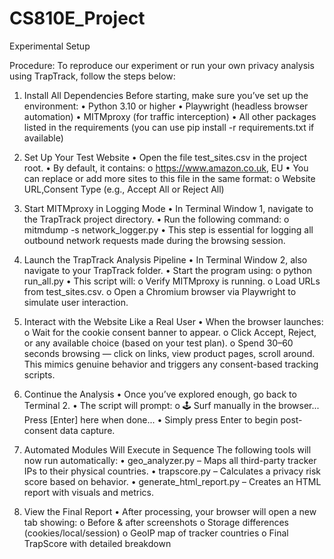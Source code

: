 # CS810E_Project
Experimental Setup

Procedure:
To reproduce our experiment or run your own privacy analysis using TrapTrack, follow the steps below:

1. Install All Dependencies
Before starting, make sure you’ve set up the environment:
•	Python 3.10 or higher
•	Playwright (headless browser automation)
•	MITMproxy (for traffic interception)
•	All other packages listed in the requirements (you can use pip install -r requirements.txt if available)

2. Set Up Your Test Website
•	Open the file test_sites.csv in the project root.
•	By default, it contains:
o	https://www.amazon.co.uk, EU
•	You can replace or add more sites to this file in the same format:
o	Website URL,Consent Type (e.g., Accept All or Reject All)

 3. Start MITMproxy in Logging Mode
•	In Terminal Window 1, navigate to the TrapTrack project directory.
•	Run the following command:
o	mitmdump -s network_logger.py
•	This step is essential for logging all outbound network requests made during the browsing session.

4. Launch the TrapTrack Analysis Pipeline
•	In Terminal Window 2, also navigate to your TrapTrack folder.
•	Start the program using:
o	python run_all.py
•	This script will:
o	Verify MITMproxy is running.
o	Load URLs from test_sites.csv.
o	Open a Chromium browser via Playwright to simulate user interaction.

5. Interact with the Website Like a Real User
•	When the browser launches:
o	Wait for the cookie consent banner to appear.
o	Click Accept, Reject, or any available choice (based on your test plan).
o	Spend 30–60 seconds browsing — click on links, view product pages, scroll around.
This mimics genuine behavior and triggers any consent-based tracking scripts.

6. Continue the Analysis
•	Once you’ve explored enough, go back to Terminal 2.
•	The script will prompt:
o	🕹️ Surf manually in the browser... Press [Enter] here when done...
•	Simply press Enter to begin post-consent data capture.

7. Automated Modules Will Execute in Sequence
The following tools will now run automatically:
•	geo_analyzer.py – Maps all third-party tracker IPs to their physical countries.
•	trapscore.py – Calculates a privacy risk score based on behavior.
•	generate_html_report.py – Creates an HTML report with visuals and metrics.

8. View the Final Report
•	After processing, your browser will open a new tab showing:
o	Before & after screenshots
o	Storage differences (cookies/local/session)
o	GeoIP map of tracker countries
o	Final TrapScore with detailed breakdown


